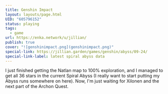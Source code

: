 ```yaml
---
title: Genshin Impact
layout: layouts/page.html
UID: "605796152"
status: playing
tags:
  - game
url: https://enka.network/u/jillian/
publish: true
cover: "![genshinimpact.png](genshinimpact.png)"
special-link: https://jillian.garden/games/genshin/abyss/09-24/
special-link-label: latest spiral abyss data
---
```

I just finished getting the Natlan map to 100% exploration, and I managed to get all 36 stars in the current Spiral Abyss (I really want to start putting my Abyss runs somewhere on here). Now, I'm just waiting for Xilonen and the next part of the Archon Quest.